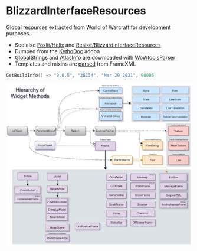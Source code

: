 # BlizzardInterfaceResources
Global resources extracted from World of Warcraft for development purposes.
* See also [Foxlit/Helix](https://www.townlong-yak.com/framexml/) and [Resike/BlizzardInterfaceResources](https://github.com/Resike/BlizzardInterfaceResources)
* Dumped from the [KethoDoc](https://github.com/Ketho/KethoDoc) addon
* [GlobalStrings](https://wow.tools/dbc/?dbc=globalstrings) and [AtlasInfo](https://wow.tools/dbc/?dbc=uitextureatlasmember) are downloaded with [WoWtoolsParser](https://github.com/Ketho/WoWtoolsParser)
* Templates and mixins are [parsed](https://github.com/Ketho/WowpediaApiDoc/blob/master/Projects/DumbXmlParser/DumbXmlParser.lua) from FrameXML
```lua
GetBuildInfo() => "9.0.5", "38134", "Mar 29 2021", 90005
```
![](https://raw.githubusercontent.com/Ketho/BlizzardInterfaceResources/live/Resources/WidgetHierarchy.png)

